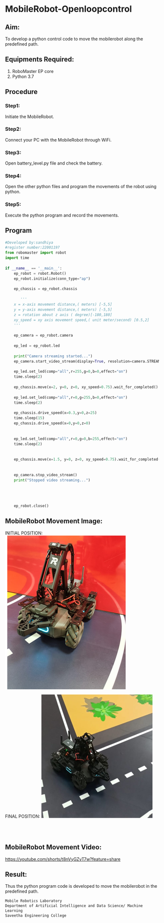 # MobileRobot-Openloopcontrol
## Aim:

To develop a python control code to move the mobilerobot along the predefined path.

## Equipments Required:
1. RoboMaster EP core
2. Python 3.7

## Procedure

### Step1:
Initiate the MobileRobot.
### Step2:
Connect your PC with the MobileRobot through WiFi.
### Step3:
Open battery_level.py file and check the battery.
### Step4:
Open the other python files and program the movements of the robot using python.
### Step5:
Execute the python program and record the movements.

## Program
```python
#Developed by:sandhiya
#register number:22001197
from robomaster import robot
import time

if __name__ == '__main__':
    ep_robot = robot.Robot()
    ep_robot.initialize(conn_type="ap")

    ep_chassis = ep_robot.chassis

       '''
    x = x-axis movement distance,( meters) [-5,5]
    y = y-axis movement distance,( meters) [-5,5]
    z = rotation about z axis ( degree)[-180,180]
    xy_speed = xy axis movement speed,( unit meter/second) [0.5,2]
    '''

    ep_camera = ep_robot.camera

    ep_led = ep_robot.led

    print("Camera streaming started...")
    ep_camera.start_video_stream(display=True, resolution=camera.STREAM_360P)  

    ep_led.set_led(comp="all",r=255,g=0,b=0,effect="on")   
    time.sleep(2)

    ep_chassis.move(x=2, y=0, z=0, xy_speed=0.75).wait_for_completed()

    ep_led.set_led(comp="all",r=0,g=255,b=0,effect="on")
    time.sleep(2)

    ep_chassis.drive_speed(x=0.3,y=0,z=25)
    time.sleep(15)
    ep_chassis.drive_speed(x=0,y=0,z=0)
    
        
    ep_led.set_led(comp="all",r=0,g=0,b=255,effect="on")
    time.sleep(2)        
    
 
    ep_chassis.move(x=1.5, y=0, z=0, xy_speed=0.75).wait_for_completed()


    ep_camera.stop_video_stream()
    print("Stopped video streaming...")



    
    ep_robot.close()
```

## MobileRobot Movement Image:

INITIAL POSITION:
![initial](/initial.png)

FINAL POSITION:
![final](/final.png)
<br/>
<br/>
<br/>
<br/>

## MobileRobot Movement Video:

https://youtube.com/shorts/t8nVyGZvT7w?feature=share 


## Result:
Thus the python program code is developed to move the mobilerobot in the predefined path.

```
Mobile Robotics Laboratory
Department of Artificial Intelligence and Data Science/ Machine Learning
Saveetha Engineering College
```
